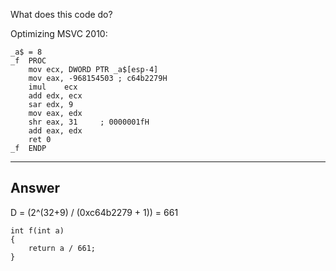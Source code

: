 What does this code do?

Optimizing MSVC 2010:

```assembly
_a$ = 8
_f  PROC
    mov ecx, DWORD PTR _a$[esp-4]
    mov eax, -968154503 ; c64b2279H
    imul    ecx
    add edx, ecx
    sar edx, 9
    mov eax, edx
    shr eax, 31     ; 0000001fH
    add eax, edx
    ret 0
_f  ENDP
```

---

## Answer

D = (2^(32+9) / (0xc64b2279 + 1)) = 661

```
int f(int a)
{
    return a / 661;
}
```